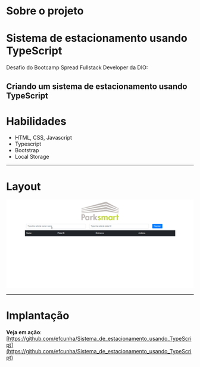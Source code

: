 # Sobre o projeto
# Sistema de estacionamento usando TypeScript 

Desafio do Bootcamp Spread Fullstack Developer da DIO: 

Criando um sistema de estacionamento usando TypeScript
---
# Habilidades

- HTML, CSS, Javascript
- Typescript
- Bootstrap
- Local Storage

---
# Layout

<img src="./assets/images/layout.gif" alt="Parking Control System" />

---

# Implantação

**Veja em ação**: [https://github.com/efcunha/Sistema_de_estacionamento_usando_TypeScript](https://github.com/efcunha/Sistema_de_estacionamento_usando_TypeScript)
